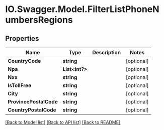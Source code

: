 # IO.Swagger.Model.FilterListPhoneNumbersRegions
## Properties

Name | Type | Description | Notes
------------ | ------------- | ------------- | -------------
**CountryCode** | **string** |  | [optional] 
**Npa** | **List&lt;int?&gt;** |  | [optional] 
**Nxx** | **string** |  | [optional] 
**IsTollFree** | **string** |  | [optional] 
**City** | **string** |  | [optional] 
**ProvincePostalCode** | **string** |  | [optional] 
**CountryPostalCode** | **string** |  | [optional] 

[[Back to Model list]](../README.md#documentation-for-models) [[Back to API list]](../README.md#documentation-for-api-endpoints) [[Back to README]](../README.md)

